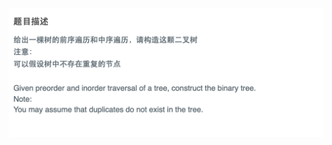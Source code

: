 ![](https://github.com/ztqer/CodingPractice/blob/master/construct-binary-tree-from-preorder-and-inorder-traversal/construct-binary-tree-from-preorder-and-inorder-traversal.png)
```java

```
